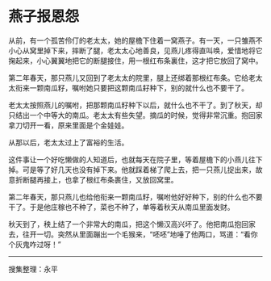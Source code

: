 # 燕子报恩怨

从前，有一个孤苦伶仃的老太太，她的屋檐下住着一窝燕子。有一天，一只雏燕不小心从窝里掉下来，摔断了腿，老太太心地善良，见燕儿疼得直叫唤，爱惜地将它掬起来，小心翼翼地把它的断腿接住，用一根红布条裏住，这才把它放回了窝中。

第二年春天，那只燕儿又回到了老太太的院里，腿上还绑着那根红布条。它给老太太衔来一颗南瓜籽，嘱咐她只要把这颗南瓜耔种下，别的就什么也不要干了。

老太太按照燕儿的嘱咐，把那颗南瓜籽种下以后，就什么也不干了。到了秋天，却只结出一个中等大的南瓜。老太太有些失望。摘瓜的时候，觉得非常沉重。抱回家拿刀切开一看，原来里面是个金娃娃。

从那以后，老太太过上了富裕的生活。

这件事让一个好吃懒做的人知道后，也就每天在院子里，等着屋檐下的小燕儿往下掉。可是等了好几天也没有掉下来。他就踩着梯了爬上去，把一只燕儿捉出来，故意折断腿再接上，也拿了根红布条裹住，又放回窝里。

第二年春天，那只燕儿也给他衔来一颗南瓜籽，嘱咐他好好种下，别的什么也不要干了。于是他庄稼也不种了，菜也不种了，单等着秋天从南瓜里面发财。

秋天到了，秧上结了一个非常大的南瓜，把这个懒汉高兴坏了。他把南瓜抱回家去，往开一切。突然从里面蹦出一个毛猴来，“呸呸”地唾了他两口，骂道：“看你个灰鬼咋过呀！”

---

搜集整理：永平
